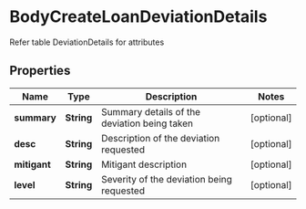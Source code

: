 

# BodyCreateLoanDeviationDetails

Refer table DeviationDetails for attributes

## Properties

Name | Type | Description | Notes
------------ | ------------- | ------------- | -------------
**summary** | **String** | Summary details of the deviation being taken |  [optional]
**desc** | **String** | Description of the deviation requested |  [optional]
**mitigant** | **String** | Mitigant description |  [optional]
**level** | **String** | Severity of the deviation being requested |  [optional]



